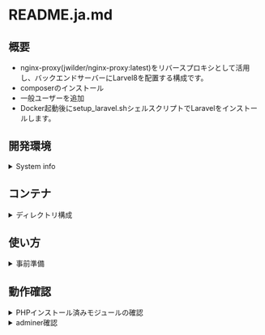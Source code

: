 # README.ja.md

## 概要

- nginx-proxy(jwilder/nginx-proxy:latest)をリバースプロキシとして活用し、バックエンドサーバーにLarvel8を配置する構成です。
- composerのインストール
- 一般ユーザーを追加
- Docker起動後にsetup_laravel.shシェルスクリプトでLaravelをインストールします。


## 開発環境
<details><summary>System info</summary>
<div>

```
$ cat /etc/lsb-release
DISTRIB_ID=Ubuntu
DISTRIB_RELEASE=20.04
DISTRIB_CODENAME=focal
DISTRIB_DESCRIPTION="Ubuntu 20.04.1 LTS"
$ arch
x86_64

$ docker version
Client:
 Version:           19.03.8
 API version:       1.40
 Go version:        go1.13.8
 Git commit:        afacb8b7f0
 Built:             Wed Oct 14 19:43:43 2020
 OS/Arch:           linux/amd64
 Experimental:      false

Server:
 Engine:
  Version:          19.03.8
  API version:      1.40 (minimum version 1.12)
  Go version:       go1.13.8
  Git commit:       afacb8b7f0
  Built:            Wed Oct 14 16:41:21 2020
  OS/Arch:          linux/amd64
  Experimental:     false
 containerd:
  Version:          1.3.3-0ubuntu2
  GitCommit:
 runc:
  Version:          spec: 1.0.1-dev
  GitCommit:
 docker-init:
  Version:          0.18.0
  GitCommit:

$ docker-compose version
docker-compose version 1.27.4, build 40524192
docker-py version: 4.3.1
CPython version: 3.7.7
OpenSSL version: OpenSSL 1.1.0l  10 Sep 2019
```

</div>
</details>

## コンテナ
<details><summary>ディレクトリ構成</summary>
<div>

```
/docker
+-- /proxy
|   +-- /log
|       +-- /nginx
|           +-- access.log
|           +-- error.log
|   +-- docker-compose.yml
+-- /example.com
|   +-- /laravel // <= subdomain: laravel.example.com
|       +-- /build
|           +-- /nginx
|               +-- default.conf
|           +-- /php
|               +-- Dockerfile
|               +-- php.ini
|               +-- setup_laravel.sh
|       +-- /db // <= mount point: /var/lib/mysql
|       +-- /src // laravel install dir
|       +-- .env
|       +-- docker-compose.yml
```

</div>
</details>

## 使い方
<details><summary>事前準備</summary>
<div>
 
 ```
0 DNSにIPアドレスとドメインを設定します
1 .envに必要な環境変数を記述します
2 nginx-proxy を起動します
  $cd proxy/
  $docker-compose --build -d
3 laravel.example.comの起動をします
  $cd example.com/laravel
  $docker-compose --build -d
 4 appコンテナにログインして、Laraelをインストールする
  $docker exec -it sv-laravel-app bash
  $/tmp/setup_laravel.sh
 
 ```
 
</div>
</details>

## 動作確認
<details><summary>PHPインストール済みモジュールの確認</summary>
<div>
 
```
/src/public/index.php

/*
|--------------------------------------------------------------------------
| Run The Application
|--------------------------------------------------------------------------
|
| Once we have the application, we can handle the incoming request using
| the application's HTTP kernel. Then, we will send the response back
| to this client's browser, allowing them to enjoy our application.
|
*/
// add here
phpinfo();

```
 
</div>
</details>

<details><summary>adminer確認</summary>
<div>
 ブラウザから　http://admr.laravel.example.com　にアクセスする
 
 </div>
 </details>
